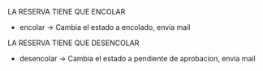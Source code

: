 LA RESERVA TIENE QUE ENCOLAR

- encolar -> Cambia el estado a encolado, envia mail

LA RESERVA TIENE QUE DESENCOLAR

- desencolar -> Cambia el estado a pendiente de aprobacion, envia mail
